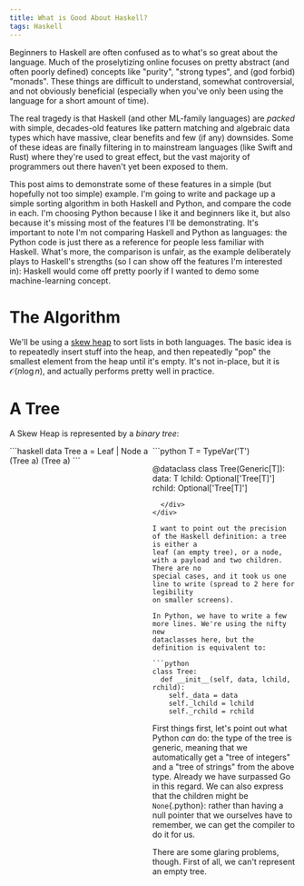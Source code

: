 ```yaml
---
title: What is Good About Haskell?
tags: Haskell
---
```


Beginners to Haskell are often confused as to what's so great about the
language. Much of the proselytizing online focuses on pretty abstract (and often
poorly defined) concepts like "purity", "strong types", and (god forbid)
"monads". These things are difficult to understand, somewhat controversial, and
not obviously beneficial (especially when you've only been using the language
for a short amount of time).

The real tragedy is that Haskell (and other ML-family languages) are *packed*
with simple, decades-old features like pattern matching and algebraic data types
which have massive, clear benefits and few (if any) downsides. Some of these
ideas are finally filtering in to mainstream languages (like Swift and Rust)
where they're used to great effect, but the vast majority of programmers out
there haven't yet been exposed to them.

This post aims to demonstrate some of these features in a simple (but hopefully
not too simple) example. I'm going to write and package up a simple sorting
algorithm in both Haskell and Python, and compare the code in each. I'm choosing
Python because I like it and beginners like it, but also because it's missing
most of the features I'll be demonstrating. It's important to note I'm not
comparing Haskell and Python as languages: the Python code is just there as a
reference for people less familiar with Haskell. What's more, the comparison is
unfair, as the example deliberately plays to Haskell's strengths (so I can show
off the features I'm interested in): Haskell would come off pretty poorly if I
wanted to demo some machine-learning concept.

# The Algorithm

We'll be using a [skew heap](https://en.wikipedia.org/wiki/Skew_heap) to sort
lists in both languages. The basic idea is to repeatedly insert stuff into the
heap, and then repeatedly "pop" the smallest element from the heap until it's
empty. It's not in-place, but it is $\mathcal{O}(n \log n)$, and actually
performs pretty well in practice.

# A Tree

A Skew Heap is represented by a *binary tree*:

<style>
.column {
    float: left;
    width: 50%;
}
.row:after {
    content: "";
    display: table;
    clear: both;
}
</style>
<div class="row">
  <div class="column">
```haskell
data Tree a
  = Leaf
  | Node a (Tree a) (Tree a)
```
  </div>
  <div class="column">
```python
T = TypeVar('T')

@dataclass
class Tree(Generic[T]):
    data: T
    lchild: Optional['Tree[T]']
    rchild: Optional['Tree[T]']
```
  </div>
</div>

I want to point out the precision of the Haskell definition: a tree is either a
leaf (an empty tree), or a node, with a payload and two children. There are no
special cases, and it took us one line to write (spread to 2 here for legibility
on smaller screens).

In Python, we have to write a few more lines. We're using the nifty new
dataclasses here, but the definition is equivalent to:

```python
class Tree:
  def __init__(self, data, lchild, rchild):
    self._data = data
    self._lchild = lchild
    self._rchild = rchild
```

First things first, let's point out what Python *can* do: the type of the tree
is generic, meaning that we automatically get a "tree of integers" and a "tree
of strings" from the above type. Already we have surpassed Go in this regard. We
can also express that the children might be `None`{.python}: rather than having
a null pointer that we ourselves have to remember, we can get the compiler to do
it for us.

There are some glaring problems, though. First of all, we can't represent an
empty tree. 
